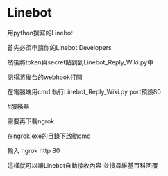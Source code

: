 # Linebot
用python撰寫的Linebot


首先必須申請你的Linebot Developers

然後將token與secret貼到到Linebot_Reply_Wiki.py中

記得將後台的webhook打開

在電腦端用cmd 執行Linebot_Reply_Wiki.py port預設80


#服務器

需要再下載ngrok 

在ngrok.exe的目錄下啟動cmd

輸入 ngrok http 80

這樣就可以讓Linebot自動接收內容 並搜尋維基百科回覆
